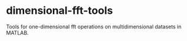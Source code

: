 # dimensional-fft-tools
Tools for one-dimensional fft operations on multidimensional datasets in MATLAB.
